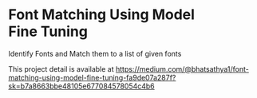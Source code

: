# Font Matching Using Model Fine Tuning
Identify Fonts and Match them to a list of given fonts


This project detail is available at https://medium.com/@bhatsathya1/font-matching-using-model-fine-tuning-fa9de07a287f?sk=b7a8663bbe48105e677084578054c4b6
